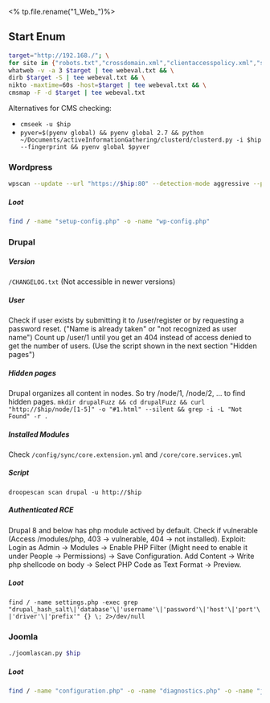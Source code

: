 <% tp.file.rename("1_Web_")%>

## Start Enum
```bash
target="http://192.168./"; \
for site in {"robots.txt","crossdomain.xml","clientaccesspolicy.xml","sitemap.xml",".well-known/"}; do firefox "$target$site"; done && \
whatweb -v -a 3 $target | tee webeval.txt && \
dirb $target -S | tee webeval.txt && \
nikto -maxtime=60s -host=$target | tee webeval.txt && \
cmsmap -F -d $target | tee webeval.txt
```
Alternatives for CMS checking:
- `cmseek -u $hip`
- `pyver=$(pyenv global) && pyenv global 2.7 && python ~/Documents/activeInformationGathering/clusterd/clusterd.py -i $hip --fingerprint && pyenv global $pyver`

### Wordpress
```bash
wpscan --update --url "https://$hip:80" --detection-mode aggressive --plugins-detection aggressive --disable-tls-checks --enumerate ap,vt,cb,dbe | tee wpscan_extended.txt
```

##### Loot
```bash
find / -name "setup-config.php" -o -name "wp-config.php"
```
### Drupal

##### Version
`/CHANGELOG.txt` (Not accessible in newer versions)
##### User
Check if user exists by submitting it to /user/register or by requesting a password reset. ("Name is already taken" or "not recognized as user name")
Count up /user/1 until you get an 404 instead of access denied to get the number of users. (Use the script shown in the next section "Hidden pages")

##### Hidden pages
Drupal organizes all content in nodes. So try /node/1, /node/2, ... to find hidden pages.
`mkdir drupalFuzz && cd drupalFuzz && curl "http://$hip/node/[1-5]" -o "#1.html" --silent && grep -i -L "Not Found" -r .`

##### Installed Modules
Check `/config/sync/core.extension.yml` and `/core/core.services.yml`

##### Script
`droopescan scan drupal -u http://$hip`

##### Authenticated RCE
Drupal 8 and below has php module actived by default. Check if vulnerable (Access /modules/php, 403 -> vulnerable, 404 -> not installed).
Exploit: Login as Admin -> Modules -> Enable PHP Filter (Might need to enable it under People -> Permissions) -> Save Configuration. Add Content -> Write php shellcode on body -> Select PHP Code as Text Format -> Preview. 

##### Loot
`find / -name settings.php -exec grep "drupal_hash_salt\|'database'\|'username'\|'password'\|'host'\|'port'\|'driver'\|'prefix'" {} \; 2>/dev/null`

### Joomla
```bash
./joomlascan.py $hip
```
##### Loot
```bash
find / -name "configuration.php" -o -name "diagnostics.php" -o -name "joomla.inc.php" -o -name "config.inc.php"
```


